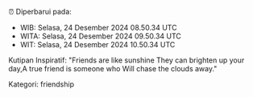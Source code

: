 ⏰ Diperbarui pada:
- WIB: Selasa, 24 Desember 2024 08.50.34 UTC
- WITA: Selasa, 24 Desember 2024 09.50.34 UTC
- WIT: Selasa, 24 Desember 2024 10.50.34 UTC

Kutipan Inspiratif:
"Friends are like sunshine They can brighten up your day,A true friend is someone who Will chase the clouds away."


Kategori: friendship

